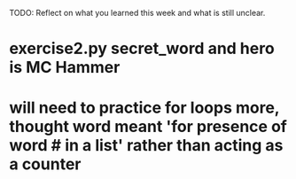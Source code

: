 TODO: Reflect on what you learned this week and what is still unclear.
# exercise2.py secret_word and hero is MC Hammer
# will need to practice for loops more, thought word meant 'for presence of word # in a list' rather than acting as a counter